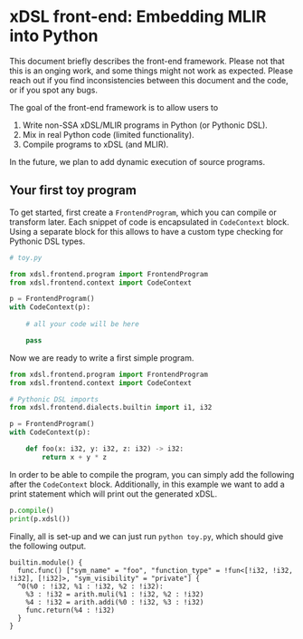 # xDSL front-end: Embedding MLIR into Python

This document briefly describes the front-end framework. Please not that this is
an onging work, and some things might not work as expected. Please reach out if
you find inconsistencies between this document and the code, or if you spot any
bugs.

The goal of the front-end framework is to allow users to

1. Write non-SSA xDSL/MLIR programs in Python (or Pythonic DSL).
2. Mix in real Python code (limited functionality).
3. Compile programs to xDSL (and MLIR).

In the future, we plan to add dynamic execution of source programs. 

## Your first toy program

To get started, first create a `FrontendProgram`, which you can compile or transform later.
Each snippet of code is encapsulated in `CodeContext` block. Using a separate block for this
allows to have a custom type checking for Pythonic DSL types.

```python
# toy.py

from xdsl.frontend.program import FrontendProgram
from xdsl.frontend.context import CodeContext

p = FrontendProgram()
with CodeContext(p):
    
    # all your code will be here

    pass
```

Now we are ready to write a first simple program.

```python
from xdsl.frontend.program import FrontendProgram
from xdsl.frontend.context import CodeContext

# Pythonic DSL imports
from xdsl.frontend.dialects.builtin import i1, i32

p = FrontendProgram()
with CodeContext(p):

    def foo(x: i32, y: i32, z: i32) -> i32:
        return x + y * z
```

In order to be able to compile the program, you can simply add the following
after the `CodeContext` block. Additionally, in this example we want to add a
print statement which will print out the generated xDSL.

```python
p.compile()
print(p.xdsl())
```

Finally, all is set-up and we can just run `python toy.py`, which should give
the following output.

```mlir
builtin.module() {
  func.func() ["sym_name" = "foo", "function_type" = !fun<[!i32, !i32, !i32], [!i32]>, "sym_visibility" = "private"] {
  ^0(%0 : !i32, %1 : !i32, %2 : !i32):
    %3 : !i32 = arith.muli(%1 : !i32, %2 : !i32)
    %4 : !i32 = arith.addi(%0 : !i32, %3 : !i32)
    func.return(%4 : !i32)
  }
}
```
